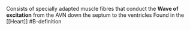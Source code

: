Consists of specially adapted muscle fibres that conduct the **Wave of excitation** from the AVN down the septum to the ventricles
Found in the [[Heart]]
#B-definition 
